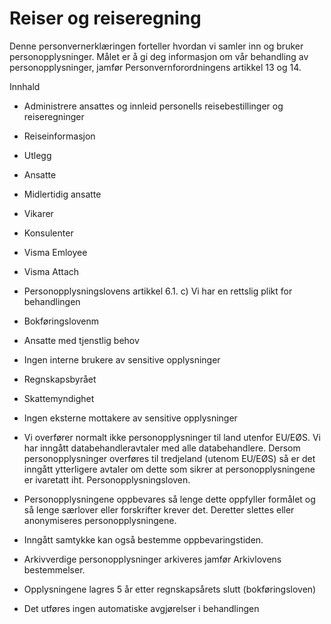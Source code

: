 # Reiser og reiseregning


  

Denne personvernerklæringen forteller hvordan vi samler inn og bruker personopplysninger. Målet er å gi deg informasjon om vår behandling av personopplysninger, jamfør Personvernforordningens artikkel 13 og 14.

  

Innhald

*   Administrere ansattes og innleid personells reisebestillinger og reiseregninger  
    
*   Reiseinformasjon  
    
*   Utlegg  
    
*   Ansatte  
    
*   Midlertidig ansatte  
    
*   Vikarer  
    
*   Konsulenter  
    
*   Visma Emloyee  
    
*   Visma Attach  
    
*   Personopplysningslovens artikkel 6.1. c) Vi har en rettslig plikt for behandlingen  
    
*   Bokføringslovenm  
    
*   Ansatte med tjenstlig behov  
    
*   Ingen interne brukere av sensitive opplysninger  
    
*   Regnskapsbyrået  
    
*   Skattemyndighet  
    
*   Ingen eksterne mottakere av sensitive opplysninger  
    
*   Vi overfører normalt ikke personopplysninger til land utenfor EU/EØS. Vi har inngått databehandleravtaler med alle databehandlere. Dersom personopplysninger overføres til tredjeland (utenom EU/EØS) så er det inngått ytterligere avtaler om dette som sikrer at personopplysningene er ivaretatt iht. Personopplysningsloven.  
    
*   Personopplysningene oppbevares så lenge dette oppfyller formålet og så lenge særlover eller forskrifter krever det. Deretter slettes eller anonymiseres personopplysningene.  
    
*   Inngått samtykke kan også bestemme oppbevaringstiden.  
    
*   Arkivverdige personopplysninger arkiveres jamfør Arkivlovens bestemmelser.  
    
*   Opplysningene lagres 5 år etter regnskapsårets slutt (bokføringsloven)  
    
*   Det utføres ingen automatiske avgjørelser i behandlingen